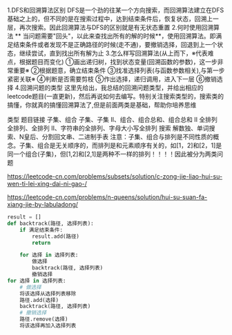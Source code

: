 1.DFS和回溯算法区别
DFS是一个劲的往某一个方向搜索，而回溯算法建立在DFS基础之上的，但不同的是在搜索过程中，达到结束条件后，恢复状态，回溯上一层，再次搜索。因此回溯算法与DFS的区别就是有无状态重置
2.何时使用回溯算法
** 当问题需要"回头"，以此来查找出所有的解的时候**，使用回溯算法。即满足结束条件或者发现不是正确路径的时候(走不通)，要撤销选择，回退到上一个状态，继续尝试，直到找出所有解为止
3.怎么样写回溯算法(从上而下，※代表难点，根据题目而变化)
①画出递归树，找到状态变量(回溯函数的参数)，这一步非常重要※
②根据题意，确立结束条件
③找准选择列表(与函数参数相关),与第一步紧密关联※
④判断是否需要剪枝
⑤作出选择，递归调用，进入下一层
⑥撤销选择
4.回溯问题的类型
这里先给出，我总结的回溯问题类型，并给出相应的leetcode题目(一直更新)，然后再说如何去编写。特别关注搜索类型的，搜索类的搞懂，你就真的搞懂回溯算法了,但是前面两类是基础，帮助你培养思维

类型	题目链接
子集、组合	子集、子集 II、组合、组合总和、组合总和 II
全排列	全排列、全排列 II、字符串的全排列、字母大小写全排列
搜索	解数独、单词搜索、N皇后、分割回文串、二进制手表
注意：子集、组合与排列是不同性质的概念。子集、组合是无关顺序的，而排列是和元素顺序有关的，如[1，2]和[2，1]是同一个组合(子集)，但[1,2]和[2,1]是两种不一样的排列！！！！因此被分为两类问题


https://leetcode-cn.com/problems/subsets/solution/c-zong-jie-liao-hui-su-wen-ti-lei-xing-dai-ni-gao-/

https://leetcode-cn.com/problems/n-queens/solution/hui-su-suan-fa-xiang-jie-by-labuladong/

```python
result = []
def backtrack(路径, 选择列表):
    if 满足结束条件:
        result.add(路径)
        return

    for 选择 in 选择列表:
        做选择
        backtrack(路径, 选择列表)
        撤销选择
for 选择 in 选择列表:
    # 做选择
    将该选择从选择列表移除
    路径.add(选择)
    backtrack(路径, 选择列表)
    # 撤销选择
    路径.remove(选择)
    将该选择再加入选择列表

```

